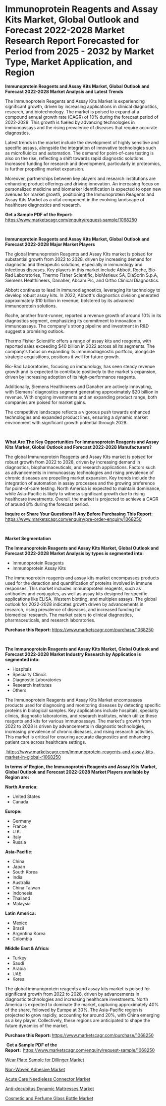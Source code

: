<p><h1>Immunoprotein Reagents and Assay Kits Market, Global Outlook and Forecast 2022-2028 Market Research Report Forecasted for Period from 2025 -  2032 by Market Type, Market Application, and Region</h1></p><p><strong>Immunoprotein Reagents and Assay Kits Market, Global Outlook and Forecast 2022-2028 Market Analysis and Latest Trends</strong></p>
<p><p>The Immunoprotein Reagents and Assay Kits Market is experiencing significant growth, driven by increasing applications in clinical diagnostics, research, and biotechnology. The market is poised to expand at a compound annual growth rate (CAGR) of 10% during the forecast period of 2022-2028. This growth is fueled by advancing technologies in immunoassays and the rising prevalence of diseases that require accurate diagnostics.</p><p>Latest trends in the market include the development of highly sensitive and specific assays, alongside the integration of innovative technologies such as microfluidics and automation. The demand for point-of-care testing is also on the rise, reflecting a shift towards rapid diagnostic solutions. Increased funding for research and development, particularly in proteomics, is further propelling market expansion.</p><p>Moreover, partnerships between key players and research institutions are enhancing product offerings and driving innovation. An increasing focus on personalized medicine and biomarker identification is expected to open new avenues for market growth, positioning the Immunoprotein Reagents and Assay Kits Market as a vital component in the evolving landscape of healthcare diagnostics and research.</p></p>
<p><strong>Get a Sample PDF of the Report:&nbsp;</strong> <a href="https://www.marketscagr.com/enquiry/request-sample/1068250?utm_campaign=2010&utm_medium=2&utm_source=Github&utm_content=ia&utm_term=21032025&utm_id=immunoprotein-reagents-and-assay-kits-market-global-outlook-and-forecast-2022-2028">https://www.marketscagr.com/enquiry/request-sample/1068250</a></p>
<p>&nbsp;</p>
<p><strong>Immunoprotein Reagents and Assay Kits Market, Global Outlook and Forecast 2022-2028 Major Market Players</strong></p>
<p><p>The global Immunoprotein Reagents and Assay Kits market is poised for substantial growth from 2022 to 2028, driven by increasing demand for diagnostic and therapeutic solutions, especially in immunology and infectious diseases. Key players in this market include Abbott, Roche, Bio-Rad Laboratories, Thermo Fisher Scientific, bioMerieux SA, DiaSorin S.p.A, Siemens Healthineers, Danaher, Abcam Plc, and Ortho Clinical Diagnostics.</p><p>Abbott continues to lead in immunodiagnostics, leveraging its technology to develop robust assay kits. In 2022, Abbott's diagnostics division generated approximately $10 billion in revenue, bolstered by its advanced immunoprotein solutions.</p><p>Roche, another front-runner, reported a revenue growth of around 10% in its diagnostics segment, emphasizing its commitment to innovation in immunoassays. The company's strong pipeline and investment in R&D suggest a promising outlook.</p><p>Thermo Fisher Scientific offers a range of assay kits and reagents, with reported sales exceeding $40 billion in 2022 across all its segments. The company's focus on expanding its immunodiagnostic portfolio, alongside strategic acquisitions, positions it well for future growth.</p><p>Bio-Rad Laboratories, focusing on immunology, has seen steady revenue growth and is expected to contribute positively to the market's expansion, driven by increasing adoption of its high-performance reagents. </p><p>Additionally, Siemens Healthineers and Danaher are actively innovating, with Siemens’ diagnostics segment generating approximately $20 billion in revenue. With ongoing investments and an expanding product range, both companies are poised for market gains.</p><p>The competitive landscape reflects a vigorous push towards enhanced technologies and expanded product lines, ensuring a dynamic market environment with significant growth potential through 2028.</p></p>
<p>&nbsp;</p>
<p><strong>What Are The Key Opportunities For Immunoprotein Reagents and Assay Kits Market, Global Outlook and Forecast 2022-2028 Manufacturers?</strong></p>
<p><p>The global Immunoprotein Reagents and Assay Kits market is poised for robust growth from 2022 to 2028, driven by increasing demand in diagnostics, biopharmaceuticals, and research applications. Factors such as advancements in immunoassay technologies and rising prevalence of chronic diseases are propelling market expansion. Key trends include the integration of automation in assay processes and the growing preference for point-of-care testing. North America is expected to maintain dominance, while Asia-Pacific is likely to witness significant growth due to rising healthcare investments. Overall, the market is projected to achieve a CAGR of around 8% during the forecast period.</p></p>
<p><strong>Inquire or Share Your Questions If Any Before Purchasing This Report:</strong> <a href="https://www.marketscagr.com/enquiry/pre-order-enquiry/1068250?utm_campaign=2010&utm_medium=2&utm_source=Github&utm_content=ia&utm_term=21032025&utm_id=immunoprotein-reagents-and-assay-kits-market-global-outlook-and-forecast-2022-2028">https://www.marketscagr.com/enquiry/pre-order-enquiry/1068250</a></p>
<p>&nbsp;</p>
<p><strong>Market Segmentation</strong></p>
<p><strong>The Immunoprotein Reagents and Assay Kits Market, Global Outlook and Forecast 2022-2028 Market Analysis by types is segmented into:</strong></p>
<p><ul><li>Immunoprotein Reagents</li><li>Immunoprotein Assay Kits</li></ul></p>
<p><p>The immunoprotein reagents and assay kits market encompasses products used for the detection and quantification of proteins involved in immune responses. This market includes immunoprotein reagents, such as antibodies and conjugates, as well as assay kits designed for specific applications like ELISA, Western blotting, and multiplex assays. The global outlook for 2022-2028 indicates growth driven by advancements in research, rising prevalence of diseases, and increased funding for biomedical research. The market caters to clinical diagnostics, pharmaceuticals, and research laboratories.</p></p>
<p><strong>Purchase this Report:&nbsp;</strong><a href="https://www.marketscagr.com/purchase/1068250?utm_campaign=2010&utm_medium=2&utm_source=Github&utm_content=ia&utm_term=21032025&utm_id=immunoprotein-reagents-and-assay-kits-market-global-outlook-and-forecast-2022-2028">https://www.marketscagr.com/purchase/1068250</a></p>
<p>&nbsp;</p>
<p><strong>The Immunoprotein Reagents and Assay Kits Market, Global Outlook and Forecast 2022-2028 Market Industry Research by Application is segmented into:</strong></p>
<p><ul><li>Hospitals</li><li>Specialty Clinics</li><li>Diagnostic Laboratories</li><li>Research Institutes</li><li>Others</li></ul></p>
<p><p>The Immunoprotein Reagents and Assay Kits Market encompasses products used for diagnosing and monitoring diseases by detecting specific proteins in biological samples. Key applications include hospitals, specialty clinics, diagnostic laboratories, and research institutes, which utilize these reagents and kits for various immunoassays. The market's growth from 2022 to 2028 is driven by advancements in diagnostic technologies, increasing prevalence of chronic diseases, and rising research activities. This market is critical for ensuring accurate diagnostics and enhancing patient care across healthcare settings.</p></p>
<p><a href="https://www.marketscagr.com/immunoprotein-reagents-and-assay-kits-market-in-global-r1068250?utm_campaign=2010&utm_medium=2&utm_source=Github&utm_content=ia&utm_term=21032025&utm_id=immunoprotein-reagents-and-assay-kits-market-global-outlook-and-forecast-2022-2028">&nbsp;https://www.marketscagr.com/immunoprotein-reagents-and-assay-kits-market-in-global-r1068250</a></p>
<p><strong>In terms of Region, the Immunoprotein Reagents and Assay Kits Market, Global Outlook and Forecast 2022-2028 Market Players available by Region are:</strong></p>
<p>
    <p> <strong> North America: </strong>
        <ul>
            <li>United States</li>
            <li>Canada</li>
        </ul>
        </p> 
    <p> <strong> Europe: </strong>
        <ul>
            <li>Germany</li>
            <li>France</li>
            <li>U.K.</li>
            <li>Italy</li>
            <li>Russia</li>
        </ul>
        </p> 
    <p> <strong> Asia-Pacific: </strong>
        <ul>
            <li>China</li>
            <li>Japan</li>
            <li>South Korea</li>
            <li>India</li>
            <li>Australia</li>
            <li>China Taiwan</li>
            <li>Indonesia</li>
            <li>Thailand</li>
            <li>Malaysia</li>
        </ul>
        </p> 
    <p> <strong> Latin America: </strong>
        <ul>
            <li>Mexico</li>
            <li>Brazil</li>
            <li>Argentina Korea</li>
            <li>Colombia</li>
        </ul>
        </p> 
    <p> <strong> Middle East & Africa: </strong>
        <ul>
            <li>Turkey</li>
            <li>Saudi</li>
            <li>Arabia</li>
            <li>UAE</li>
            <li>Korea</li>
        </ul>
    </p>
    </p>
<p><p>The global immunoprotein reagents and assay kits market is poised for significant growth from 2022 to 2028, driven by advancements in diagnostic technologies and increasing healthcare investments. North America is expected to dominate the market, capturing approximately 40% of the share, followed by Europe at 30%. The Asia-Pacific region is projected to grow rapidly, accounting for around 20%, with China emerging as a key player. Collectively, these regions are anticipated to shape the future dynamics of the market.</p></p>
<p><strong>Purchase this Report: </strong><a href="https://www.marketscagr.com/purchase/1068250?utm_campaign=2010&utm_medium=2&utm_source=Github&utm_content=ia&utm_term=21032025&utm_id=immunoprotein-reagents-and-assay-kits-market-global-outlook-and-forecast-2022-2028">https://www.marketscagr.com/purchase/1068250</a></p>
<p>&nbsp;<strong>Get a Sample PDF of the Report:&nbsp;&nbsp;</strong><a href="https://www.marketscagr.com/enquiry/request-sample/1068250?utm_campaign=2010&utm_medium=2&utm_source=Github&utm_content=ia&utm_term=21032025&utm_id=immunoprotein-reagents-and-assay-kits-market-global-outlook-and-forecast-2022-2028">https://www.marketscagr.com/enquiry/request-sample/1068250</a></p>
<p><strong></strong></p>
<p><p><a href="https://github.com/jemmysolin5k/Market-Research-Report-List-1/blob/main/wear-plate-sample-for-dillinger-market.md?utm_campaign=2010&utm_medium=2&utm_source=Github&utm_content=ia&utm_term=21032025&utm_id=immunoprotein-reagents-and-assay-kits-market-global-outlook-and-forecast-2022-2028">Wear Plate Sample for Dillinger Market</a></p><p><a href="https://github.com/chlihakwatsi/Market-Research-Report-List-1/blob/main/non-woven-adhesive-market.md?utm_campaign=2010&utm_medium=2&utm_source=Github&utm_content=ia&utm_term=21032025&utm_id=immunoprotein-reagents-and-assay-kits-market-global-outlook-and-forecast-2022-2028">Non-Woven Adhesive Market</a></p><p><a href="https://github.com/aoutefjovene00/Market-Research-Report-List-1/blob/main/acute-care-needleless-connector-market.md?utm_campaign=2010&utm_medium=2&utm_source=Github&utm_content=ia&utm_term=21032025&utm_id=immunoprotein-reagents-and-assay-kits-market-global-outlook-and-forecast-2022-2028">Acute Care Needleless Connector Market</a></p><p><a href="https://github.com/sokurgleyde/Market-Research-Report-List-1/blob/main/anti-decubitus-dynamic-mattresses-market.md?utm_campaign=2010&utm_medium=2&utm_source=Github&utm_content=ia&utm_term=21032025&utm_id=immunoprotein-reagents-and-assay-kits-market-global-outlook-and-forecast-2022-2028">Anti-decubitus Dynamic Mattresses Market</a></p><p><a href="https://github.com/kocssequen/Market-Research-Report-List-1/blob/main/cosmetic-and-perfume-glass-bottle-market.md?utm_campaign=2010&utm_medium=2&utm_source=Github&utm_content=ia&utm_term=21032025&utm_id=immunoprotein-reagents-and-assay-kits-market-global-outlook-and-forecast-2022-2028">Cosmetic and Perfume Glass Bottle Market</a></p></p>